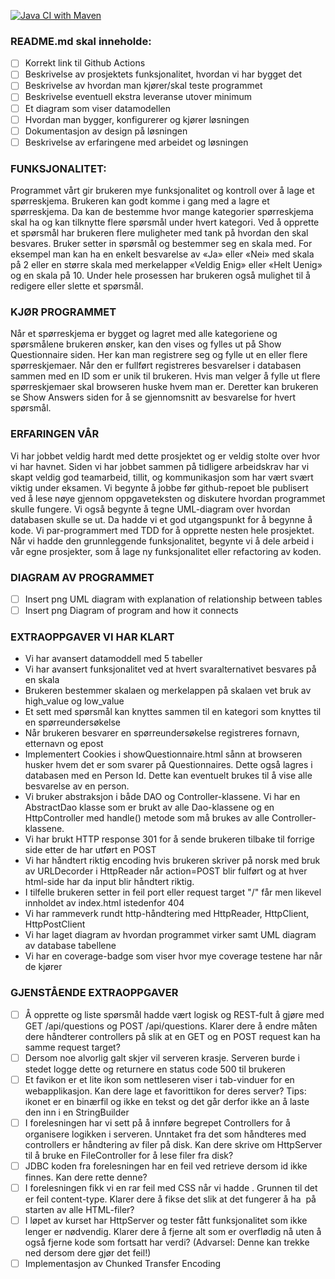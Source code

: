 [![Java CI with Maven](https://github.com/kristiania-pgr203-2021/pgr203-exam-ssovesen/actions/workflows/maven.yml/badge.svg)](https://github.com/kristiania-pgr203-2021/pgr203-exam-ssovesen/actions/workflows/maven.yml)

### README.md skal inneholde:

* [ ] Korrekt link til Github Actions
* [ ] Beskrivelse av prosjektets funksjonalitet, hvordan vi har bygget det
* [ ] Beskrivelse av hvordan man kjører/skal teste programmet
* [ ] Beskrivelse eventuell ekstra leveranse utover minimum
* [ ] Et diagram som viser datamodellen
* [ ] Hvordan man bygger, konfigurerer og kjører løsningen
* [ ] Dokumentasjon av design på løsningen
* [ ] Beskrivelse av erfaringene med arbeidet og løsningen

### FUNKSJONALITET:

Programmet vårt gir brukeren mye funksjonalitet og kontroll over å lage et spørreskjema. Brukeren kan godt komme i gang med a lagre et spørreskjema. Da kan de bestemme hvor mange kategorier spørreskjema skal ha og kan tilknytte flere spørsmål under hvert kategori. Ved å opprette et spørsmål har brukeren flere muligheter med tank på hvordan den skal besvares. Bruker setter in spørsmål og bestemmer seg en skala med. For eksempel man kan ha en enkelt besvarelse av «Ja» eller «Nei» med skala på 2 eller en større skala med merkelapper «Veldig Enig» eller «Helt Uenig» og en skala på 10. Under hele prosessen har brukeren også mulighet til å redigere eller slette et spørsmål.

### KJØR PROGRAMMET
Når et spørreskjema er bygget og lagret med alle kategoriene og spørsmålene brukeren ønsker, kan den vises og fylles ut på Show Questionnaire siden. Her kan man registrere seg og fylle ut en eller flere spørreskjemaer. Når den er fullført registreres besvarelser i databasen sammen med en ID som er unik til brukeren. Hvis man velger å fylle ut flere spørreskjemaer skal browseren huske hvem man er. Deretter kan brukeren se Show Answers siden for å se gjennomsnitt av besvarelse for hvert spørsmål.

### ERFARINGEN VÅR
Vi har jobbet veldig hardt med dette prosjektet og er veldig stolte over hvor vi har havnet. Siden vi har jobbet sammen på tidligere arbeidskrav har vi skapt veldig god teamarbeid, tillit, og kommunikasjon som har vært svært viktig under eksamen. Vi begynte å jobbe før github-repoet ble publisert ved å lese nøye gjennom oppgaveteksten og diskutere hvordan programmet skulle fungere. Vi også begynte å tegne UML-diagram over hvordan databasen skulle se ut. Da hadde vi et god utgangspunkt for å begynne å kode. Vi par-programmert med TDD for å opprette nesten hele prosjektet. Når vi hadde den grunnleggende funksjonalitet, begynte vi å dele arbeid i vår egne prosjekter, som å lage ny funksjonalitet eller refactoring av koden.

### DIAGRAM AV PROGRAMMET
* [ ] Insert png UML diagram with explanation of relationship between tables
* [ ] Insert png Diagram of program and how it connects

### EXTRAOPPGAVER VI HAR KLART
- Vi har avansert datamoddell med 5 tabeller
- Vi har avansert funksjonalitet ved at hvert svaralternativet besvares på en skala 
- Brukeren bestemmer skalaen og merkelappen på skalaen vet bruk av high_value og low_value
- Et sett med spørsmål kan knyttes sammen til en kategori som knyttes til en spørreundersøkelse
- Når brukeren besvarer en spørreundersøkelse registreres fornavn, etternavn og epost
- Implementert Cookies i showQuestionnaire.html sånn at browseren husker hvem det er som svarer på Questionnaires. Dette også lagres i databasen med en Person Id. Dette kan eventuelt brukes til å vise alle besvarelse av en person.
- Vi bruker abstraksjon i både DAO og Controller-klassene. Vi har en AbstractDao klasse som er brukt av alle Dao-klassene og en HttpController med handle() metode som må brukes av alle Controller-klassene.
- Vi har brukt HTTP response 301 for å sende brukeren tilbake til forrige side etter de har utført en POST 
- Vi har håndtert riktig encoding hvis brukeren skriver på norsk med bruk av URLDecorder i HttpReader når action=POST blir fulført og at hver html-side har <html lang="no"> da input blir håndtert riktig.
- I tilfelle brukeren setter in feil port eller request target "/" får men likevel innholdet av index.html istedenfor 404
- Vi har rammeverk rundt http-håndtering med HttpReader, HttpClient, HttpPostClient
- Vi har laget diagram av hvordan programmet virker samt UML diagram av database tabellene
- Vi har en coverage-badge som viser hvor mye coverage testene har når de kjører

### GJENSTÅENDE EXTRAOPPGAVER

* [ ] Å opprette og liste spørsmål hadde vært logisk og REST-fult å gjøre med GET /api/questions og POST /api/questions. Klarer dere å endre måten dere håndterer controllers på slik at en GET og en POST request kan ha samme request target?
* [ ] Dersom noe alvorlig galt skjer vil serveren krasje. Serveren burde i stedet logge dette og returnere en status code 500 til brukeren
* [ ] Et favikon er et lite ikon som nettleseren viser i tab-vinduer for en webapplikasjon. Kan dere lage et favorittikon for deres server? Tips: ikonet er en binærfil og ikke en tekst og det går derfor ikke an å laste den inn i en StringBuilder
* [ ] I forelesningen har vi sett på å innføre begrepet Controllers for å organisere logikken i serveren. Unntaket fra det som håndteres med controllers er håndtering av filer på disk. Kan dere skrive om HttpServer til å bruke en FileController for å lese filer fra disk?
* [ ] JDBC koden fra forelesningen har en feil ved retrieve dersom id ikke finnes. Kan dere rette denne?
* [ ] I forelesningen fikk vi en rar feil med CSS når vi hadde <!DOCTYPE html>. Grunnen til det er feil content-type. Klarer dere å fikse det slik at det fungerer å ha <!DOCTYPE html> på starten av alle HTML-filer?
* [ ] I løpet av kurset har HttpServer og tester fått funksjonalitet som ikke lenger er nødvendig. Klarer dere å fjerne alt som er overflødig nå uten å også fjerne kode som fortsatt har verdi? (Advarsel: Denne kan trekke ned dersom dere gjør det feil!)
* [ ] Implementasjon av Chunked Transfer Encoding